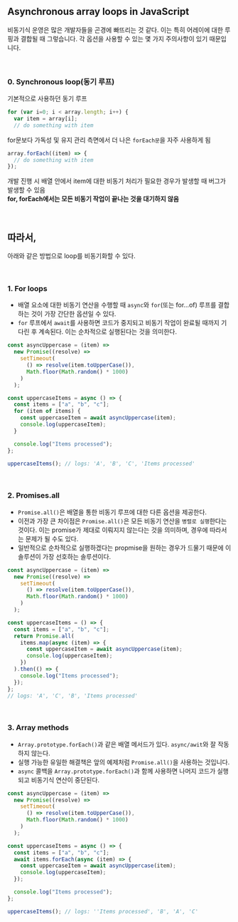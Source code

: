 ## Asynchronous array loops in JavaScript

비동기식 운영은 많은 개발자들을 곤경에 빠뜨리는 것 같다. 이는 특히 어레이에 대한 루핑과 결합될 때 그렇습니다.
각 옵션을 사용할 수 있는 몇 가지 주의사항이 있기 때문입니다.

 <br>

### 0. Synchronous loop(동기 루프)

기본적으로 사용하던 동기 루프

```js
for (var i=0; i < array.length; i++) {
  var item = array[i];
  // do something with item
```

for문보다 가독성 및 유지 관리 측면에서 더 나은 `forEach문`을 자주 사용하게 됨

```js
array.forEach((item) => {
  // do something with item
});
```

개발 진행 시 배열 안에서 item에 대한 비동기 처리가 필요한 경우가 발생할 때 버그가 발생할 수 있음  
**for, forEach에서는 모든 비동기 작업이 끝나는 것을 대기하지 않음**

<br>

## 따라서,

아래와 같은 방법으로 loop를 비동기화할 수 있다.

<br>

### 1. For loops

- 배열 요소에 대한 비동기 연산을 수행할 때 `async`와 `for`(또는 for...of) 루프를 결합하는 것이 가장 간단한 옵션일 수 있다.
- `for` 루프에서 `await`를 사용하면 코드가 중지되고 비동기 작업이 완료될 때까지 기다린 후 계속된다. 이는 순차적으로 실행된다는 것을 의미한다.

```js
const asyncUppercase = (item) =>
  new Promise((resolve) =>
    setTimeout(
      () => resolve(item.toUpperCase()),
      Math.floor(Math.random() * 1000)
    )
  );

const uppercaseItems = async () => {
  const items = ["a", "b", "c"];
  for (item of items) {
    const uppercaseItem = await asyncUppercase(item);
    console.log(uppercaseItem);
  }

  console.log("Items processed");
};

uppercaseItems(); // logs: 'A', 'B', 'C', 'Items processed'
```

<br>

### 2. Promises.all

- `Promise.all()`은 배열을 통한 비동기 루프에 대한 다른 옵션을 제공한다.
- 이전과 가장 큰 차이점은 `Promise.all()`은 모든 비동기 연산을 `병렬로 실행`한다는 것이다. 이는 promise가 제대로 이뤄지지 않는다는 것을 의미하며, 경우에 따라서는 문제가 될 수도 있다.
- 일반적으로 순차적으로 실행하겠다는 propmise을 원하는 경우가 드물기 때문에 이 솔루션이 가장 선호하는 솔루션이다.

```js
const asyncUppercase = (item) =>
  new Promise((resolve) =>
    setTimeout(
      () => resolve(item.toUpperCase()),
      Math.floor(Math.random() * 1000)
    )
  );

const uppercaseItems = () => {
  const items = ["a", "b", "c"];
  return Promise.all(
    items.map(async (item) => {
      const uppercaseItem = await asyncUppercase(item);
      console.log(uppercaseItem);
    })
  ).then(() => {
    console.log("Items processed");
  });
};
// logs: 'A', 'C', 'B', 'Items processed'
```

<br>

### 3. Array methods

- `Array.prototype.forEach()`과 같은 배열 메서드가 있다. `async/awit`와 잘 작동하지 않는다.
- 실행 가능한 유일한 해결책은 앞의 예제처럼 `Promise.all()`을 사용하는 것입니다.
- `async` 콜백을 `Array.prototype.forEach()`과 함께 사용하면 나머지 코드가 실행되고 비동기식 연산이 중단된다.

```js
const asyncUppercase = (item) =>
  new Promise((resolve) =>
    setTimeout(
      () => resolve(item.toUpperCase()),
      Math.floor(Math.random() * 1000)
    )
  );

const uppercaseItems = async () => {
  const items = ["a", "b", "c"];
  await items.forEach(async (item) => {
    const uppercaseItem = await asyncUppercase(item);
    console.log(uppercaseItem);
  });

  console.log("Items processed");
};

uppercaseItems(); // logs: ''Items processed', 'B', 'A', 'C'
```
